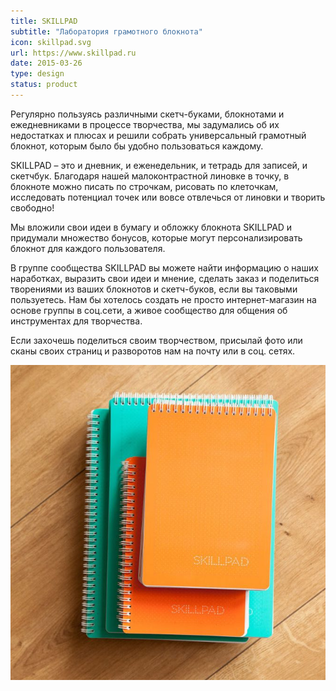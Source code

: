 ```yaml
---
title: SKILLPAD
subtitle: "Лаборатория грамотного блокнота"
icon: skillpad.svg
url: https://www.skillpad.ru
date: 2015-03-26
type: design
status: product
---
```


Регулярно пользуясь различными скетч-буками, блокнотами и ежедневниками в процессе творчества, мы задумались об их недостатках и плюсах и решили собрать универсальный грамотный блокнот, которым было бы удобно пользоваться каждому.

SKILLPAD – это и дневник, и еженедельник, и тетрадь для записей, и скетчбук. Благодаря нашей малоконтрастной линовке в точку, в блокноте можно писать по строчкам, рисовать по клеточкам, исследовать потенциал точек или вовсе отвлечься от линовки и творить свободно!

Мы вложили свои идеи в бумагу и обложку блокнота SKILLPAD и придумали множество бонусов, которые могут персонализировать блокнот для каждого пользователя.

В группе сообщества SKILLPAD вы можете найти информацию о наших наработках, выразить свои идеи и мнение, сделать заказ и поделиться творениями из ваших блокнотов и скетч-буков, если вы таковыми пользуетесь. Нам бы хотелось создать не просто интернет-магазин на основе группы в соц.сети, а живое сообщество для общения об инструментах для творчества.

Если захочешь поделиться своим творчеством, присылай фото или сканы своих страниц и разворотов нам на почту или в соц. сетях.

![](./stack.jpg)
